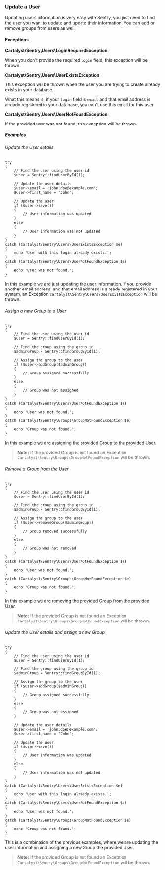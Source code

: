 ### Update a User

Updating users information is very easy with Sentry, you just need to find the
user you want to update and update their information. You can add or remove
groups from users as well.

#### Exceptions

**Cartalyst\Sentry\Users\LoginRequiredException**

When you don't provide the required `login` field, this exception will be thrown.

**Cartalyst\Sentry\Users\UserExistsException**

This exception will be thrown when the user you are trying to create already
exists in your database.

What this means is, if your `login` field is `email` and that email address is
already registered in your database, you can't use this email for this user.

**Cartalyst\Sentry\Users\UserNotFoundException**

If the provided user was not found, this exception will be thrown.

##### Examples

###### Update the User details

	try
	{
		// Find the user using the user id
		$user = Sentry::findUserById(1);

		// Update the user details
		$user->email = 'john.doe@example.com';
		$user->first_name = 'John';

		// Update the user
		if ($user->save())
		{
			// User information was updated
		}
		else
		{
			// User information was not updated
		}
	}
	catch (Cartalyst\Sentry\Users\UserExistsException $e)
	{
		echo 'User with this login already exists.';
	}
	catch (Cartalyst\Sentry\Users\UserNotFoundException $e)
	{
		echo 'User was not found.';
	}

In this example we are just updating the user information. If you provide another
email address, and that email address is already registered in your system, an
Exception `Cartalyst\Sentry\Users\UserExistsException` will be thrown.

###### Assign a new Group to a User

	try
	{
		// Find the user using the user id
		$user = Sentry::findUserById(1);

		// Find the group using the group id
		$adminGroup = Sentry::findGroupById(1);

		// Assign the group to the user
		if ($user->addGroup($adminGroup))
		{
			// Group assigned successfully
		}
		else
		{
			// Group was not assigned
		}
	}
	catch (Cartalyst\Sentry\Users\UserNotFoundException $e)
	{
		echo 'User was not found.';
	}
	catch (Cartalyst\Sentry\Groups\GroupNotFoundException $e)
	{
		echo 'Group was not found.';
	}

In this example we are assigning the provided Group to the provided User.

> **Note:** If the provided Group is not found an Exception `Cartalyst\Sentry\Groups\GroupNotFoundException`
will be thrown.

###### Remove a Group from the User

	try
	{
		// Find the user using the user id
		$user = Sentry::findUserById(1);

		// Find the group using the group id
		$adminGroup = Sentry::findGroupById(1);

		// Assign the group to the user
		if ($user->removeGroup($adminGroup))
		{
			// Group removed successfully
		}
		else
		{
			// Group was not removed
		}
	}
	catch (Cartalyst\Sentry\Users\UserNotFoundException $e)
	{
		echo 'User was not found.';
	}
	catch (Cartalyst\Sentry\Groups\GroupNotFoundException $e)
	{
		echo 'Group was not found.';
	}

In this example we are removing the provided Group from the provided User.

> **Note:** If the provided Group is not found an Exception `Cartalyst\Sentry\Groups\GroupNotFoundException`
will be thrown.

###### Update the User details and assign a new Group

	try
	{
		// Find the user using the user id
		$user = Sentry::findUserById(1);

		// Find the group using the group id
		$adminGroup = Sentry::findGroupById(1);

		// Assign the group to the user
		if ($user->addGroup($adminGroup))
		{
			// Group assigned successfully
		}
		else
		{
			// Group was not assigned
		}

		// Update the user details
		$user->email = 'john.doe@example.com';
		$user->first_name = 'John';

		// Update the user
		if ($user->save())
		{
			// User information was updated
		}
		else
		{
			// User information was not updated
		}
	}
	catch (Cartalyst\Sentry\Users\UserExistsException $e)
	{
		echo 'User with this login already exists.';
	}
	catch (Cartalyst\Sentry\Users\UserNotFoundException $e)
	{
		echo 'User was not found.';
	}
	catch (Cartalyst\Sentry\Groups\GroupNotFoundException $e)
	{
		echo 'Group was not found.';
	}

This is a combination of the previous examples, where we are updating the user
information and assigning a new Group the provided User.

> **Note:** If the provided Group is not found an Exception `Cartalyst\Sentry\Groups\GroupNotFoundException`
will be thrown.

